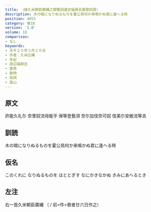 ```yaml
---
title: （掾久米朝臣廣縄之舘饗田邊史福麻呂宴歌四首）
description: 木の暗になりぬるものを霍公鳥何か来鳴かぬ君に逢へる時
position: 4053
category: 巻18
version: '1.0'
volume: 18
comparison:
- なし
keywords:
- 天平２０年３月２６日
- 作者：久米広縄
- 年紀
- 田辺福麻呂
- 宴席
- 動物
- 高岡
- 富山
---
```


## 原文

許能久礼尓 奈里奴流母能乎 保等登藝須 奈尓加伎奈可奴 伎美尓安敝流等吉

## 訓読

木の暗になりぬるものを霍公鳥何か来鳴かぬ君に逢へる時

## 仮名

このくれに なりぬるものを ほととぎす なにかきなかぬ きみにあへるとき

## 左注

右一首久米朝臣廣縄 （ / 前<件>歌者廿六日作之）
